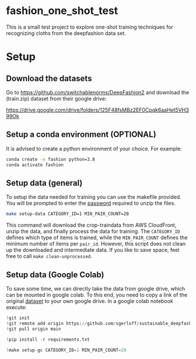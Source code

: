 # fashion_one_shot_test
This is a small test project to explore one-shot training techniques for recognizing cloths from the deepfashion data set.

# Setup
## Download the datasets
Go to https://github.com/switchablenorms/DeepFashion2 and download the (train.zip) dataset from their google drive: 

https://drive.google.com/drive/folders/125F48fsMBz2EF0Cpqk6aaHet5VH399Ok

## Setup a conda environment (OPTIONAL)
It is advised to create a python environment of your choice. For example:

```bash
conda create -n fashion python=3.8
conda activate fashion
```

## Setup data (general)
To setup the data needed for training you can use the makefile provided.
You will be prompted to enter the [password](https://github.com/switchablenorms/DeepFashion2) required to unzip the files.

```bash
make setup-data CATEGORY_ID=1 MIN_PAIR_COUNT=20
```

This command will download the crop-traindata from AWS CloudFront, unzip the data, and finally process the data for training.
The ```CATEGORY_ID``` defines which type of items is trained, while the ```MIN_PAIR_COUNT``` defines the minimum number of items per ```pair_id```.
However, this script does not clean up the downloaded and intermediate data. If you like to save space, feel free to call ```make clean-unprocessed```.

## Setup data (Google Colab)
To save some time, we can directly take the data from google drive, which can be mounted in google colab.
To this end, you need to copy a link of the original [dataset](https://drive.google.com/drive/folders/125F48fsMBz2EF0Cpqk6aaHet5VH399Ok?usp=sharing) to your own google drive.
In a google colab notebook execute:

```python
!git init
!git remote add origin https://github.com/sgerloff/sustainable_deepfashion.git
!git pull origin main

!pip install -r requirements.txt

!make setup-gc CATEGORY_ID=1 MIN_PAIR_COUNT=20
```

